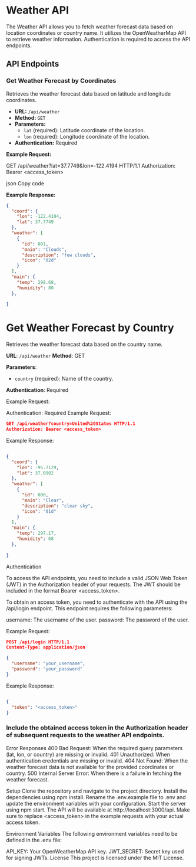 # Weather API

The Weather API allows you to fetch weather forecast data based on location coordinates or country name. It utilizes the OpenWeatherMap API to retrieve weather information. Authentication is required to access the API endpoints.

## API Endpoints

### Get Weather Forecast by Coordinates

Retrieves the weather forecast data based on latitude and longitude coordinates.

- **URL:** `/api/weather`
- **Method:** `GET`
- **Parameters:**
  - `lat` (required): Latitude coordinate of the location.
  - `lon` (required): Longitude coordinate of the location.
- **Authentication:** Required

**Example Request:**

GET /api/weather?lat=37.7749&lon=-122.4194 HTTP/1.1
Authorization: Bearer <access_token>

json
Copy code

**Example Response:**

```json
{
  "coord": {
    "lon": -122.4194,
    "lat": 37.7749
  },
  "weather": [
    {
      "id": 801,
      "main": "Clouds",
      "description": "few clouds",
      "icon": "02d"
    }
  ],
  "main": {
    "temp": 298.68,
    "humidity": 80
  },
 
}
```


# Get Weather Forecast by Country

Retrieves the weather forecast data based on the country name.

**URL**: `/api/weather`
**Method**: GET

**Parameters**:
- `country` (required): Name of the country.

**Authentication**: Required

Example Request:

Authentication: Required
Example Request:
```json
GET /api/weather?country=United%20States HTTP/1.1
Authorization: Bearer <access_token>
```

Example Response:

```json

{
  "coord": {
    "lon": -95.7129,
    "lat": 37.0902
  },
  "weather": [
    {
      "id": 800,
      "main": "Clear",
      "description": "clear sky",
      "icon": "01d"
    }
  ],
  "main": {
    "temp": 297.17,
    "humidity": 68
  },
  
}
```

Authentication

To access the API endpoints, you need to include a valid JSON Web Token (JWT) in the Authorization header of your requests. The JWT should be included in the format Bearer <access_token>.


To obtain an access token, you need to authenticate with the API using the /api/login endpoint. This endpoint requires the following parameters:

username: The username of the user.
password: The password of the user.

Example Request:
```json
POST /api/login HTTP/1.1
Content-Type: application/json

{
  "username": "your_username",
  "password": "your_password"
}
```

Example Response:
```json

{
  "token": "<access_token>"
}
```

### Include the obtained access token in the Authorization header of subsequent requests to the weather API endpoints.

Error Responses
400 Bad Request: When the required query parameters (lat, lon, or country) are missing or invalid.
401 Unauthorized: When authentication credentials are missing or invalid.
404 Not Found: When the weather forecast data is not available for the provided coordinates or country.
500 Internal Server Error: When there is a failure in fetching the weather forecast.

Setup
Clone the repository and navigate to the project directory.
Install the dependencies using npm install.
Rename the .env.example file to .env and update the environment variables with your configuration.
Start the server using npm start.
The API will be available at http://localhost:3000/api.
Make sure to replace <access_token> in the example requests with your actual access token.

Environment Variables
The following environment variables need to be defined in the .env file:

API_KEY: Your OpenWeatherMap API key.
JWT_SECRET: Secret key used for signing JWTs.
License
This project is licensed under the MIT License.
